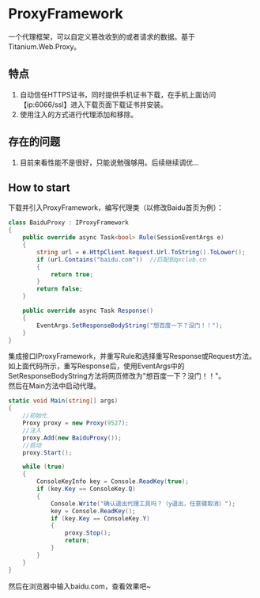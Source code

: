 # ProxyFramework
一个代理框架，可以自定义篡改收到的或者请求的数据。基于Titanium.Web.Proxy。

## 特点
1. 自动信任HTTPS证书，同时提供手机证书下载，在手机上面访问【ip:6066/ssl】进入下载页面下载证书并安装。  
2. 使用注入的方式进行代理添加和移除。  

## 存在的问题
1. 目前来看性能不是很好，只能说勉强够用。后续继续调优...

## How to start
下载并引入ProxyFramework，编写代理类（以修改Baidu首页为例）：
``````csharp
class BaiduProxy : IProxyFramework
{
    public override async Task<bool> Rule(SessionEventArgs e)
    {
        string url = e.HttpClient.Request.Url.ToString().ToLower();
        if (url.Contains("baidu.com"))  //匹配到qxclub.cn
        {
            return true;
        }
        return false;
    }

    public override async Task Response()
    {
        EventArgs.SetResponseBodyString("想百度一下？没门！！");
    }
}
``````
集成接口IProxyFramework，并重写Rule和选择重写Response或Request方法。如上面代码所示，重写Response后，使用EventArgs中的SetResponseBodyString方法将网页修改为"想百度一下？没门！！"。  
然后在Main方法中启动代理。
```csharp
static void Main(string[] args)
{
    //初始化
    Proxy proxy = new Proxy(9527);
    //注入
    proxy.Add(new BaiduProxy());
    //启动
    proxy.Start();

    while (true)
    {
        ConsoleKeyInfo key = Console.ReadKey(true);
        if (key.Key == ConsoleKey.Q)
        {
            Console.Write("确认退出代理工具吗？（y退出，任意键取消）");
            key = Console.ReadKey();
            if (key.Key == ConsoleKey.Y)
            {
                proxy.Stop();
                return;
            }
        }
    }
}
```
然后在浏览器中输入baidu.com，查看效果吧~


